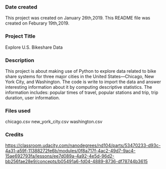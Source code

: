 ### Date created
This project was created on January 26th,2019.
This README file was created on Feburary 19th,2019.

### Project Title
Explore U.S. Bikeshare Data

### Description
This project is about making use of Python to explore data related to bike share
systems for three major cities in the United States—Chicago, New York City, and
Washington. The code is write to import the data and answer interesting information
about it by computing descriptive statistics. The information includes: popular
times of travel, popular stations and trip, trip duration, user information.

### Files used
chicago.csv
new_york_city.csv
washington.csv

### Credits
https://classroom.udacity.com/nanodegrees/nd104/parts/53470233-d93c-4a31-a59f-11388272fe6b/modules/0f8a717f-4ac2-49d7-9ac4-15ae692793fa/lessons/ee7d089a-4a92-4e5d-96d2-bb256fae28e9/concepts/b05491a6-fd04-4889-8736-df78744b3615
